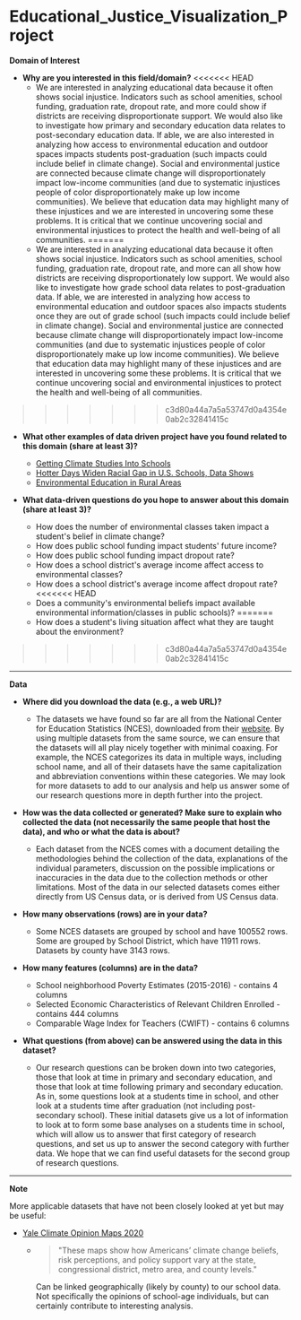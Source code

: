 # Educational_Justice_Visualization_Project

**Domain of Interest**

- **Why are you interested in this field/domain?**
<<<<<<< HEAD
  - We are interested in analyzing educational data because it often shows social injustice. Indicators such as school amenities, school funding, graduation rate, dropout rate, and more could show if districts are receiving disproportionate support. We would also like to investigate how primary and secondary education data relates to post-secondary education data. If able, we are also interested in analyzing how access to environmental education and outdoor spaces impacts students post-graduation (such impacts could include belief in climate change). Social and environmental justice are connected because climate change will disproportionately impact low-income communities (and due to systematic injustices people of color disproportionately make up low income communities). We believe that education data may highlight many of these injustices and we are interested in uncovering some these problems. It is critical that we continue uncovering social and environmental injustices to protect the health and well-being of all communities.
=======
  - We are interested in analyzing educational data because it often shows social injustice. Indicators such as school amenities, school funding, graduation rate, dropout rate, and more can all show how districts are receiving disproportionately low support. We would also like to investigate how grade school data relates to post-graduation data. If able, we are interested in analyzing how access to environmental education and outdoor spaces also impacts students once they are out of grade school (such impacts could include belief in climate change). Social and environmental justice are connected because climate change will disproportionately impact low-income communities (and due to systematic injustices people of color disproportionately make up low income communities). We believe that education data may highlight many of these injustices and are interested in uncovering some these problems. It is critical that we continue uncovering social and environmental injustices to protect the health and well-being of all communities.
>>>>>>> c3d80a44a7a5a53747d0a4354e0ab2c32841415c

- **What other examples of data driven project have you found related to this domain (share at least 3)?**
  - [Getting Climate Studies Into Schools](https://www.nytimes.com/2020/09/02/climate/schools-climate-curriculum.html?searchResultPosition=106)
  - [Hotter Days Widen Racial Gap in U.S. Schools, Data Shows](https://www.nytimes.com/2020/10/05/climate/heat-minority-school-performance.html?searchResultPosition=1)
  - [Environmental Education in Rural Areas](https://nces.ed.gov/surveys/ruraled/environment.asp)

- **What data-driven questions do you hope to answer about this domain (share at least 3)?**
  - How does the number of environmental classes taken impact a student's belief in climate change?
  - How does public school funding impact students' future income?
  - How does public school funding impact dropout rate?
  - How does a school district's average income affect access to environmental classes?
  - How does a school district's average income affect dropout rate?
<<<<<<< HEAD
  - Does a community's environmental beliefs impact available environmental information/classes in public schools)?
=======
  - How does a student's living situation affect what they are taught about the environment?
>>>>>>> c3d80a44a7a5a53747d0a4354e0ab2c32841415c

***

 **Data**

  * **Where did you download the data (e.g., a web URL)?**
    * The datasets we have found so far are all from the National Center for Education Statistics (NCES), downloaded from their [website](https://nces.ed.gov/programs/edge/Home). By using multiple datasets from the same source, we can ensure that the datasets will all play nicely together with minimal coaxing. For example, the NCES categorizes its data in multiple ways, including school name, and all of their datasets have the same capitalization and abbreviation conventions within these categories. We may look for more datasets to add to our analysis and help us answer some of our research questions more in depth further into the project.

  * **How was the data collected or generated? Make sure to explain who collected the data (not necessarily the same people that host the data), and who or what the data is about?**
    * Each dataset from the NCES comes with a document detailing the methodologies behind the collection of the data, explanations of the individual parameters, discussion on the possible implications or inaccuracies in the data due to the collection methods or other limitations. Most of the data in our selected datasets comes either directly from US Census data, or is derived from US Census data.

  * **How many observations (rows) are in your data?**
    * Some NCES datasets are grouped by school and have 100552 rows. Some are grouped by School District, which have 11911 rows. Datasets by county have 3143 rows.

  * **How many features (columns) are in the data?**
    * School neighborhood Poverty Estimates (2015-2016) - contains 4 columns
    * Selected Economic Characteristics of Relevant Children Enrolled - contains 444 columns
    * Comparable Wage Index for Teachers (CWIFT) - contains 6 columns

  * **What questions (from above) can be answered using the data in this dataset?**
    * Our research questions can be broken down into two categories, those that look at time in primary and secondary education, and those that look at time following primary and secondary education. As in, some questions look at a students time in school, and other look at a students time after graduation (not including post-secondary school). These initial datasets give us a lot of information to look at to form some base analyses on a students time in school, which will allow us to answer that first category of research questions, and set us up to answer the second category with further data. We hope that we can find useful datasets for the second group of research questions.

***

  **Note**

  More applicable datasets that have not been closely looked at yet but may be useful:

  * [Yale Climate Opinion Maps 2020](https://climatecommunication.yale.edu/visualizations-data/ycom-us/)
    * > "These maps show how Americans’ climate change beliefs, risk perceptions, and policy support vary at the state, congressional district, metro area, and county levels."

      Can be linked geographically (likely by county) to our school data. Not specifically the opinions of school-age individuals, but can certainly contribute to interesting analysis.
